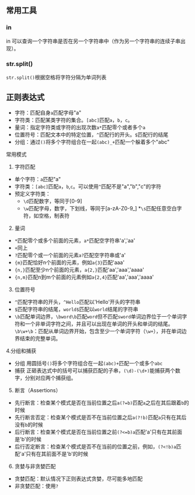 ## 常用工具
### in
in 可以查询一个字符串是否在另一个字符串中（作为另一个字符串的连续子串出现）。
### str.split()
`str.split()`根据空格将字符分隔为单词列表

## 正则表达式
* 字符：匹配自身`a`匹配字母"a"
* 字符类：匹配某类字符的集合。`[abc]`匹配`a`，`b`，`c`。
* 量词：指定字符类或字符的出现次数`a*`匹配零个或者多个`a`
* 位置符号：匹配文本中的特定位置，`^`匹配行的开头。`$`匹配行的结尾
* 分组：通过`()`将多个字符组合在一起`(abc)_+`匹配一个躲着多个"abc"

常用模式
1. 字符匹配
* 单个字符：`a`匹配"a"
* 字符类：`[abc]`匹配`a`，`b`,`c`。可以使用`^`匹配不是"a","b","c"的字符
* 预定义字符类：
    * `\d`匹配数字，等同于[0-9]
    * `\w`匹配字母，数字，下划线，等同于[a-zA-Z0-9_]
    *`\s`匹配任意空白字符，如空格，制表符

2. 量词
* `*`匹配零个或多个前面的元素，`a*`匹配空字符串'a','aa'
* `+`同上
* `?`匹配零个或一个前面的元素`a?`匹配空字符串或'a'
* `{m}`匹配恰好n个前面的元素，例如`a{3}`匹配'aaa'
* `{n,}`匹配至少n个前面的元素，`a{2,}`匹配'aa','aaa','aaaa'
* `{n,m}`匹配n到m个前面的元素例如`a{2,4}`匹配'aa','aaa','aaaa'

3. 位置符号
* `^`匹配字符串的开头，`^Hello`匹配以'Hello'开头的字符串
* `$`匹配字符串的结尾，`world$`匹配以`world`结尾的字符串
* `\b`匹配单词边界，`\bword\b`匹配`word`但不匹配`sword`单词边界位于一个单词字符和一个非单词字符之间，并且可以出现在单词的开头和单词的结尾。`\b\w+\b`：匹配从单词边界开始，包含至少一个单词字符（`\w+`），并在单词边界结束的完整单词。

4.分组和捕获
* 分组 用圆括号`()`将多个字符组合在一起`(abc)+`匹配一个或多个`abc`
* 捕获 正砸表达式中的括号可以捕获匹配的子串，`(\d)-(\d+)`能捕获两个数字，分别对应两个捕获组。

5. 断言（Assertions）
* 先行断言：检查某个模式是否在当前位置之后`a(?=b)`匹配`a`之后在其后跟着`b`的时候
* 先行断言否定：检查某个模式是否不在当前位置之后`a(?!b)`匹配`a`只有在其后没有`b`的时候
* 后行断言：检查某个模式是否在当前位置之前`(?<=b)a`匹配'a'只有在其前面是'b'的时候
* 后行否定断言：检查某个模式是否不在当前的位置之前，例如，`(?<!b)a`匹配'a'只有在其前面不是'b'的时候

6. 贪婪与非贪婪匹配
* 贪婪匹配：默认情况下正则表达式贪婪，尽可能多地匹配
* 非贪婪匹配：使用`?`